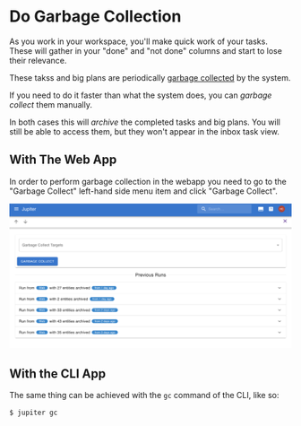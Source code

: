 # Do Garbage Collection

As you work in your workspace, you'll make quick work of your tasks. These will gather in your "done" and
"not done" columns and start to lose their relevance.

These takss and big plans are periodically [garbage collected](../concepts/garbage-collection.md) by the system.

If you need to do it faster than what the system does, you can _garbage collect_ them manually.

In both cases this will _archive_ the completed tasks
and big plans. You will still be able to access them, but they won't appear in the inbox task view.

## With The Web App

In order to perform garbage collection in the webapp you need to go to the "Garbage Collect" left-hand side menu
item and click "Garbage Collect".

![GC](../assets/gc.png)

## With the CLI App

The same thing can be achieved with the  `gc` command of the CLI, like so:

```bash
$ jupiter gc
```